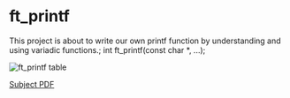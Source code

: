 # ft_printf

This project is about to write our own printf function by understanding and using variadic functions.;
int ft_printf(const char *, ...);

![ft_printf table](https://github.com/Dsite42/ft_printf/assets/115345026/b32e4071-0a05-4312-916f-87966cdd3a65)

[Subject PDF](subject-ft_printf.pdf)
